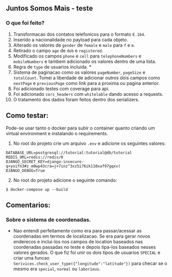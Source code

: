 ## Juntos Somos Mais - teste

### O que foi feito?

1. Transformacao dos contatos telefonicos para o formato `E.164`.
2. Inserido a nacionalidade no payload para cada objeto.
3. Alterado os valores de `gender` de `female` e `male` para `f` e `m`.
4. Retirado o campo `age` de `dob` e `registered`.
5. Modificado os campos `phone` e `cell` para `telephoneNumbers` e `mobileNumbers` e tambem adicionado os valores dentro de uma lista.
6. Regra de `type` de usuarios incluida. *
7. Sistema de paginacao como os valores `pageNumber`, `pageSize` e  `totalCount`. Tomei a liberdade de adicionar outros dois campos como `nextPage` e `previousPage` como link para a proxima ou pagina anterior.
8. Foi adicionado testes com coverage para api.
9. Foi adicionado `cors_headers` com `whitelable` dando acesso a requests.
10. O tratamento dos dados foram feitos dentro dos serializers.


## Como testar:
Pode-se usar tanto o docker para subir o container quanto criando um virtual environment e instalando o requirements.

1. No root do projeto crie um arquivo `.env` e adicione os seguintes valores:
```
DATABASE_URL=postgresql://tutorial:tutorial@db/tutorial
REDIS_URL=redis://redis/0
DJANGO_SECRET_KEY=django-insecure-q+yoifn3#z_m0wp43cra=j+7inz^3xz5i76ik110xaf97gqxv(
DJANGO_DEBUG=True
```

2. No root do projeto adicione o seguinte comando:
```
$ docker-compose up --build
```


## Comentarios:

### Sobre o sistema de coordenadas.
* Nao entendi perfeitamente como era para passar/acessar as coordenadas em termos de localizacao. Se era para gerar novos enderecos e inclui-los nos campos de location baseados nas coordenadas passadas no teste e depois tipa-los baseados nesses valores gerados. O que fiz foi unir os dois tipos de usuarios `SPECIAL` e criar uma funcao `Serivices.check_user_type({"longitude":"latitude"})` para checar se o mesmo era `special`, `normal` ou `laborious`.

